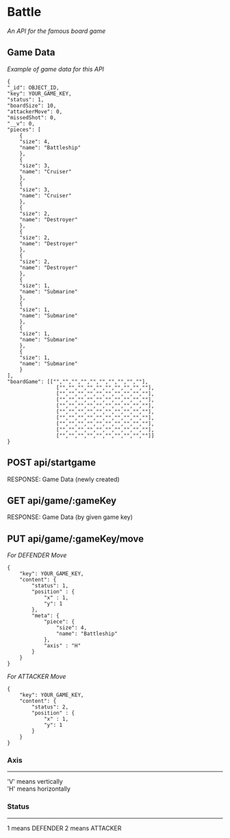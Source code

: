# Battle
_An API for the famous board game_  

## Game Data
_Example of game data for this API_
```    
{
"_id": OBJECT_ID,
"key": YOUR_GAME_KEY,
"status": 1,
"boardSize": 10,
"attackerMove": 0,
"missedShot": 0,
"__v": 0,
"pieces": [
    {
    "size": 4,
    "name": "Battleship"
    },
    {
    "size": 3,
    "name": "Cruiser"
    },
    {
    "size": 3,
    "name": "Cruiser"
    },
    {
    "size": 2,
    "name": "Destroyer"
    },
    {
    "size": 2,
    "name": "Destroyer"
    },
    {
    "size": 2,
    "name": "Destroyer"
    },
    {
    "size": 1,
    "name": "Submarine"
    },
    {
    "size": 1,
    "name": "Submarine"
    },
    {
    "size": 1,
    "name": "Submarine"
    },
    {
    "size": 1,
    "name": "Submarine"
    }
],
"boardGame": [["","","","","","","","","",""],
                ["","","","","","","","","",""],
                ["","","","","","","","","",""],
                ["","","","","","","","","",""],
                ["","","","","","","","","",""],
                ["","","","","","","","","",""],
                ["","","","","","","","","",""],
                ["","","","","","","","","",""],
                ["","","","","","","","","",""],
                ["","","","","","","","","",""]]
}
```

## POST api/startgame
RESPONSE: Game Data (newly created)

## GET api/game/:gameKey
RESPONSE: Game Data (by given game key)

## PUT api/game/:gameKey/move
_For DEFENDER Move_
```
{
    "key": YOUR_GAME_KEY,
    "content": {
        "status": 1,
        "position" : {
            "x" : 1,
            "y": 1
        },
        "meta": {
            "piece": {
                "size": 4,
                "name": "Battleship"
            },
            "axis" : "H"
        }
    }
}
```

_For ATTACKER Move_
```
{
    "key": YOUR_GAME_KEY,
    "content": {
        "status": 2,
        "position" : {
            "x" : 1,
            "y": 1
        }
    }
}
```    


### Axis
---
'V' means vertically​  
'H' means horizontally

### Status
---
1 means DEFENDER
2 means ATTACKER
